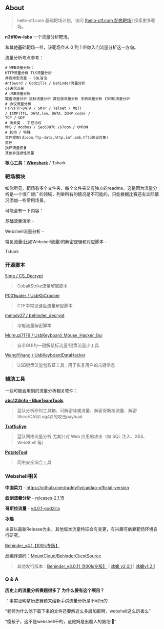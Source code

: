## About

> hello-ctf.com 基础靶场计划，访问 [[hello-ctf.com 配套靶场]](https://hello-ctf.com/hc-labs/)  探索更多靶场。

**n3tfl0w-labs** 一个流量分析靶场。

和其他基础靶场一样，该靶场会从 0 到 1 带你入门流量分析这一方向。

流量分析考点参考：

```
# WEB流量分析：
HTTP流量分析 TLS流量分析
非连续型流量 - SQL盲注
AntSword / Godzilla / Behinder流量分析 
cs通信流量
# USB流量分析
键盘流量分析 鼠标流量分析 数位板流量分析 手柄流量分析 打印机流量分析
# 协议流量分析
FTP/FTP-DATA / SMTP / Telnet / MQTT 
/ ICMP(TTL、DATA.len、DATA、ICMP.code) /
TCP / UDP
# 场景类 - 工控协议
MMS / modbus / iec60870 /s7com / OMRON
# 其他 / 特殊
文件提取(dicom,ftp-data,http,imf,smb,tftp协议对象)
蓝牙
损坏流量恢复
其他非连续性流量
```

**核心工具：[Wireshark](https://www.wireshark.org/)** / Tshark



### 靶场模块

如你所见，靶场有多个文件夹，每个文件夹又有独立的readme，这是因为流量分析是一个很广很广的领域，列举所有的情况是不可能的，只能根据比赛还有实际情况添加一些常用场景。

可能会有一下内容：

基础流量演示 - 

Webshell流量分析 - 

常见流量(比如Webshell流量)的解密逻辑和对应脚本 - 

Tshark



### 开源脚本

[5ime / CS_Decrypt](https://github.com/5ime/CS_Decrypt)

> CobaltStrike流量解密脚本

[P001water / UsbKbCracker](https://github.com/P001water/UsbKbCracker)

> CTF中常见键盘流量解密脚本

[melody27 / behinder_decrypt](https://github.com/melody27/behinder_decrypt)

> 冰蝎流量解密脚本

[Mumuzi7179 / UsbKeyboard_Mouse_Hacker_Gui](https://github.com/Mumuzi7179/UsbKeyboard_Mouse_Hacker_Gui)

> 自带GUI的一键解鼠标流量/键盘流量小工具

[WangYihang / UsbKeyboardDataHacker](https://github.com/WangYihang/UsbKeyboardDataHacker)

> USB键盘流量包取证工具 , 用于恢复用户的击键信息

### 辅助工具

一些可能会用到的流量分析相关软件：

**[abc123info - BlueTeamTools](https://github.com/abc123info/BlueTeamTools)** 

> 蓝队分析研判工具箱，可解密冰蝎流量、解密哥斯拉流量、解密Shiro/CAS/Log4j2的攻击payload

**[TrafficEye](https://github.com/CuriousLearnerDev/TrafficEye)**

> 蓝队网络流量分析,尤其针对 Web 应用的攻击（如 SQL 注入、XSS、WebShell 等）

**[PotatoTool](https://github.com/HotBoy-java/PotatoTool)**

> 网络安全综合工具

### Webshell相关

**中国菜刀** - https://github.com/raddyfiy/caidao-official-version

**蚁剑流量分析**  - [releases-2.1.15](https://github.com/AntSwordProject/antSword/releases/tag/2.1.15) 

**哥斯拉流量** - [v4.0.1-godzilla](https://github.com/BeichenDream/Godzilla/releases/tag/v4.0.1-godzilla)

**冰蝎**

主要以最新Release为主，其他版本流量特征会有变更，有兴趣可依靠靶场环境自行研究。

[Behinder_v4.1【t00ls专版】](https://github.com/rebeyond/Behinder/releases/tag/Behinder_v4.1%E3%80%90t00ls%E4%B8%93%E7%89%88%E3%80%91)

反编译源码：[MountCloud/BehinderClientSource](https://github.com/MountCloud/BehinderClientSource)  

>  其他发行版本：[Behinder_v3.0.11【t00ls专版】](https://github.com/rebeyond/Behinder/releases/tag/Behinder_v3.0_Beta_11_for_tools) | [冰蝎 v2.0.1](https://github.com/rebeyond/Behinder/releases/tag/Behinder_v2.0.1) | [冰蝎v1.2.1](https://github.com/rebeyond/Behinder/releases/tag/Behinder_v1.2.1)

### Q & A

**历史上的流量分析赛题很多了 为什么要有这个项目？**

：事实证明拿历史赛题来给新手讲流量分析是不可行的 

“老师为什么他下载下来的文件还要解这么多层加密啊，webshell这么厉害么”

 “傻孩子，这不是webshell干的，这他妈是出题人的脑花!🧠”
